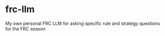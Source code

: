 # frc-llm
My own personal FRC LLM for asking specific rule and strategy questions for the FRC season
